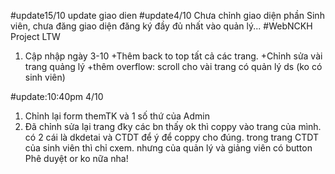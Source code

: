 #update15/10
update giao dien
#update4/10
Chưa chỉnh giao diện phần Sinh viên, chưa đăng giao diện đăng ký đầy
đủ nhất vào quản lý...
#WebNCKH
Project LTW
1. Cập nhập ngày 3-10
+Thêm back to top tất cả các trang.
+Chỉnh sửa vài trang quảng lý
+thêm overflow: scroll cho vài trang có quản lý ds (ko có sinh viên)

#update:10:40pm 4/10
1. Chỉnh lại form themTK và 1 số thứ của Admin
2. Đã chỉnh sửa lại trang đky các bn thấy ok thì coppy vào trang của mình. có 2 cái là dkdetai và CTDT để ý để coppy cho đúng. trong trang CTDT của sinh viên thì chỉ cxem. nhưng của quản lý và giảng viên có button Phê duyệt or ko nữa nha!